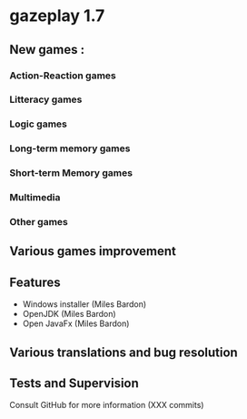 # gazeplay 1.7

## New games :

### Action-Reaction games

### Litteracy games

### Logic games

### Long-term memory games

### Short-term Memory games

### Multimedia

### Other games

## Various games improvement

## Features

* Windows installer (Miles Bardon)
* OpenJDK (Miles Bardon)
* Open JavaFx (Miles Bardon)

## Various translations and bug resolution

## Tests and Supervision

Consult GitHub for more information (XXX commits)
